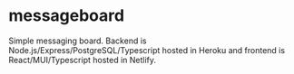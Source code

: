# messageboard
Simple messaging board. Backend is Node.js/Express/PostgreSQL/Typescript hosted in Heroku and frontend is React/MUI/Typescript hosted in Netlify.
